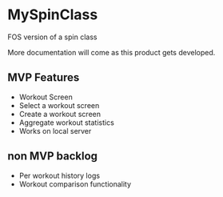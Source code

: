 # MySpinClass
FOS version of a spin class

More documentation will come as this product gets developed.


## MVP Features
* Workout Screen
* Select a workout screen
* Create a workout screen
* Aggregate workout statistics
* Works on local server

## non MVP backlog
* Per workout history logs
* Workout comparison functionality
